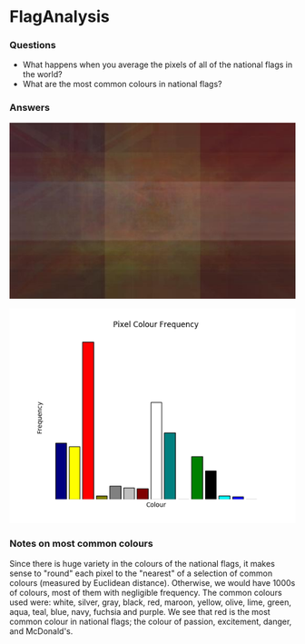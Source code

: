 # FlagAnalysis

### Questions
* What happens when you average the pixels of all of the national flags in the world?
* What are the most common colours in national flags?

### Answers
![average flag](https://raw.githubusercontent.com/Kevinpgalligan/FlagAnalysis/master/results/average_flag.jpg)

![colour frequency](https://raw.githubusercontent.com/Kevinpgalligan/FlagAnalysis/master/results/barchart.png)

### Notes on most common colours
Since there is huge variety in the colours of the national flags, it makes sense to "round" each pixel to the "nearest" of a selection of common colours (measured by Euclidean distance). Otherwise, we would have 1000s of colours, most of them with negligible frequency. The common colours used were: white, silver, gray, black, red, maroon, yellow, olive, lime, green, aqua, teal, blue, navy, fuchsia and purple. We see that red is the most common colour in national flags; the colour of passion, excitement, danger, and McDonald's.
